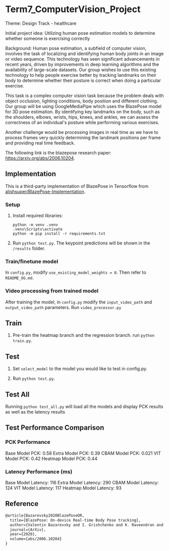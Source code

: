 # Term7_ComputerVision_Project

Theme: Design Track - healthcare

Initial project idea: Utilizing human pose estimation models to determine whether someone is exercising correctly

Background: Human pose estimation, a subfield of computer vision, involves the task of localizing and identifying human body joints in an image or video sequence. This technology has seen significant advancements in recent years, driven by improvements in deep learning algorithms and the availability of large-scale datasets. Our group wishes to use this existing technology to help people exercise better by tracking landmarks on their body to determine whether their posture is correct when doing a particular exercise. 

This task is a complex computer vision task because the problem deals with object occlusion, lighting conditions, body position and different clothing. Our group will be using GoogleMediaPipe which uses the BlazePose model for 3D pose estimation. By identifying key landmarks on the body, such as the shoulders, elbows, wrists, hips, knees, and ankles, we can assess the correctness of an individual's posture while performing various exercises.

Another challenge would be processing images in real time as we have to process frames very quickly determining the landmark positions per frame and providing real time feedback. 

The following link is the blazepose research paper:  https://arxiv.org/abs/2006.10204. 

## Implementation

This is a third-party implementation of BlazePose in Tensorflow from [alishsuper/BlazePose-Implementation](https://github.com/alishsuper/BlazePose-Implementation?tab=readme-ov-file). 

### Setup

1. Install required libraries:
    ```
    python -m venv .venv
    .venv\Scripts\activate
    python -m pip install -r requirements.txt
    ```

2. Run `python test.py`. The keypoint predictions will be shown in the `/results` folder.

### Train/finetune model

In `config.py`, modify `use_existing_model_weights = 0`. Then refer to `README_OG.md`.

### Video processing from trained model
After training the model, in `config.py` modify the `input_video_path` and `output_video_path` parameters.
Run `video_processor.py` 

## Train
1. Pre-train the heatmap branch and the regression branch.
  run `python train.py`.

## Test
1. Set `select_model` to the model you would like to test in config.py.

2. Run `python test.py`.

## Test All
Running `python test_all.py` will load all the models and display PCK results as well as the latency results

## Test Performance Comparison

### PCK Performance
Base Model PCK: 0.58
Extra Model PCK: 0.39
CBAM Model PCK: 0.021
VIT Model PCK: 0.42
Heatmap Model PCK: 0.44

### Latency Performance (ms)
Base Model Latency: 116
Extra Model Latency: 290
CBAM Model Latency: 124
VIT Model Latency: 117
Heatmap Model Latency: 93


## Reference

```tex
@article{Bazarevsky2020BlazePoseOR,
  title={BlazePose: On-device Real-time Body Pose tracking},
  author={Valentin Bazarevsky and I. Grishchenko and K. Raveendran and Tyler Lixuan Zhu and Fangfang Zhang and M. Grundmann},
  journal={ArXiv},
  year={2020},
  volume={abs/2006.10204}
}
```
